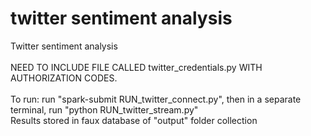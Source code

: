 # twitter sentiment analysis
Twitter sentiment analysis<br><br>
NEED TO INCLUDE FILE CALLED twitter_credentials.py WITH AUTHORIZATION CODES.<br><br> 
To run: run "spark-submit RUN_twitter_connect.py", then in a separate terminal, run "python RUN_twitter_stream.py"<br>
Results stored in faux database of "output" folder collection

